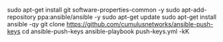 sudo apt-get install git software-properties-common -y
sudo apt-add-repository ppa:ansible/ansible -y
sudo apt-get update
sudo apt-get install ansible -qy
git clone https://github.com/cumulusnetworks/ansible-push-keys
cd ansible-push-keys
ansible-playbook push-keys.yml -kK
